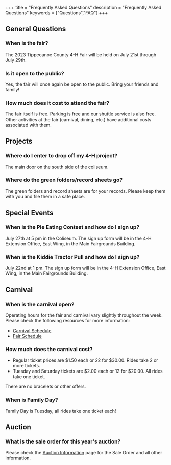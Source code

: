 +++
title = "Frequently Asked Questions"
description = "Frequently Asked Questions"
keywords = ["Questions","FAQ"]
+++

## General Questions

### When is the fair?

The 2023 Tippecanoe County 4-H Fair will be held on July 21st through July 29th.

### Is it open to the public?

Yes, the fair will once again be open to the public. Bring your friends and family!

### How much does it cost to attend the fair?

The fair itself is free. Parking is free and our shuttle service is also free. Other activities at the fair (carnival, dining, etc.) have additional costs associated with them. 

## Projects

### Where do I enter to drop off my 4-H project?

The main door on the south side of the coliseum.

### Where do the green folders/record sheets go?

The green folders and record sheets are for your records. Please keep them with you and file them in a safe place.

## Special Events

### When is the Pie Eating Contest and how do I sign up?

July 27th at 5 pm in the Coliseum. The sign up form will be in the 4-H Extension Office, East Wing, in the Main Fairgrounds Building.

### When is the Kiddie Tractor Pull and how do I sign up?

July 22nd at 1 pm. The sign up form will be in the 4-H Extension Office, East Wing, in the Main Fairgrounds Building.

## Carnival

### When is the carnival open?

Operating hours for the fair and carnival vary slightly throughout the week. Please check the following resources for more information:

* [Carnival Schedule](/2023/carnival)
* [Fair Schedule](/2023/schedule)

### How much does the carnival cost?

* Regular ticket prices are $1.50 each or 22 for $30.00. Rides take 2 or more tickets.
* Tuesday and Saturday tickets are $2.00 each or 12 for $20.00. All rides take one ticket.

There are no bracelets or other offers.

### When is Family Day?

Family Day is Tuesday, all rides take one ticket each!

## Auction

### What is the sale order for this year's auction?

Please check the [Auction Information](/auction/) page for the Sale Order and all other information.
